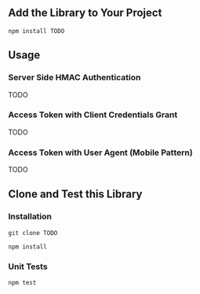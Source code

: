 ## Add the Library to Your Project

```
npm install TODO
```

## Usage

### Server Side HMAC Authentication

TODO

### Access Token with Client Credentials Grant

TODO

### Access Token with User Agent (Mobile Pattern)

TODO

## Clone and Test this Library

### Installation

```
git clone TODO

npm install
```

### Unit Tests

```
npm test
```